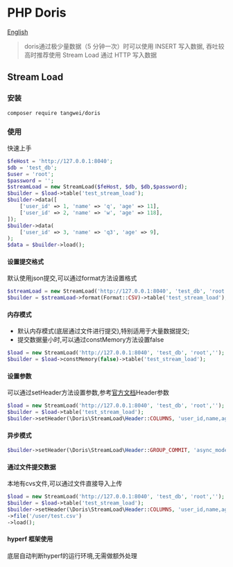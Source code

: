 # PHP Doris
[English](README_EN.md)
> doris通过极少量数据（5 分钟一次）时可以使用 INSERT 写入数据, 吞吐较高时推荐使用 Stream Load 通过 HTTP 写入数据
## Stream Load
### 安装

```
composer require tangwei/doris
```

### 使用
快速上手
```php
$feHost = 'http://127.0.0.1:8040';       
$db = 'test_db';       
$user = 'root';       
$password = '';       
$streamLoad = new StreamLoad($feHost, $db, $db,$password);
$builder = $load->table('test_stream_load');
$builder->data([
    ['user_id' => 1, 'name' => 'q', 'age' => 11],
    ['user_id' => 2, 'name' => 'w', 'age' => 118],
]);
$builder->data(
    ['user_id' => 3, 'name' => 'q3', 'age' => 9],
);
$data = $builder->load();
```

#### 设置提交格式
默认使用json提交,可以通过format方法设置格式
```php
$streamLoad = new StreamLoad('http://127.0.0.1:8040', 'test_db', 'root','');
$builder = $streamLoad->format(Format::CSV)->table('test_stream_load');
```

#### 内存模式
* 默认内存模式(底层通过文件进行提交),特别适用于大量数据提交;
* 提交数据量小时,可以通过constMemory方法设置false
```php
$load = new StreamLoad('http://127.0.0.1:8040', 'test_db', 'root','');
$builder = $load->constMemory(false)->table('test_stream_load');
```

#### 设置参数
可以通过setHeader方法设置参数,参考[官方文档](https://doris.apache.org/zh-CN/docs/data-operate/import/import-way/stream-load-manual)Header参数

```php
$load = new StreamLoad('http://127.0.0.1:8040', 'test_db', 'root','');
$builder = $load->table('test_stream_load');
$builder->setHeader(\Doris\StreamLoad\Header::COLUMNS, 'user_id,name,age');
```
#### 异步模式

```php
$builder->setHeader(\Doris\StreamLoad\Header::GROUP_COMMIT, 'async_mode');
```

#### 通过文件提交数据
本地有cvs文件,可以通过文件直接导入上传

```php
$load = new StreamLoad('http://127.0.0.1:8040', 'test_db', 'root','');
$builder = $load->table('test_stream_load');
$builder->setHeader(\Doris\StreamLoad\Header::COLUMNS, 'user_id,name,age')
->file('/user/test.csv')
->load();
```

#### hyperf 框架使用
底层自动判断hyperf的运行环境,无需做额外处理